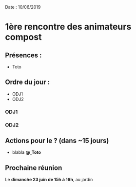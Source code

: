 Date : 10/06/2019
# 1ère rencontre des animateurs compost

## Présences :
- Toto
## Ordre du jour :
- ODJ1
- ODJ2

### ODJ1

### ODJ2

## Actions pour le ? (dans ~15 jours)
 - blabla **@_Toto**

## Prochaine réunion
Le **dimanche 23 juin de 15h à 16h**, au jardin
